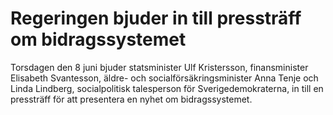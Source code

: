 # Regeringen bjuder in till pressträff om bidragssystemet

Torsdagen den 8 juni bjuder statsminister Ulf Kristersson, finansminister Elisabeth Svantesson, äldre- och socialförsäkringsminister Anna Tenje och Linda Lindberg, socialpolitisk talesperson för Sverigedemokraterna, in till en pressträff för att presentera en nyhet om bidragssystemet.
